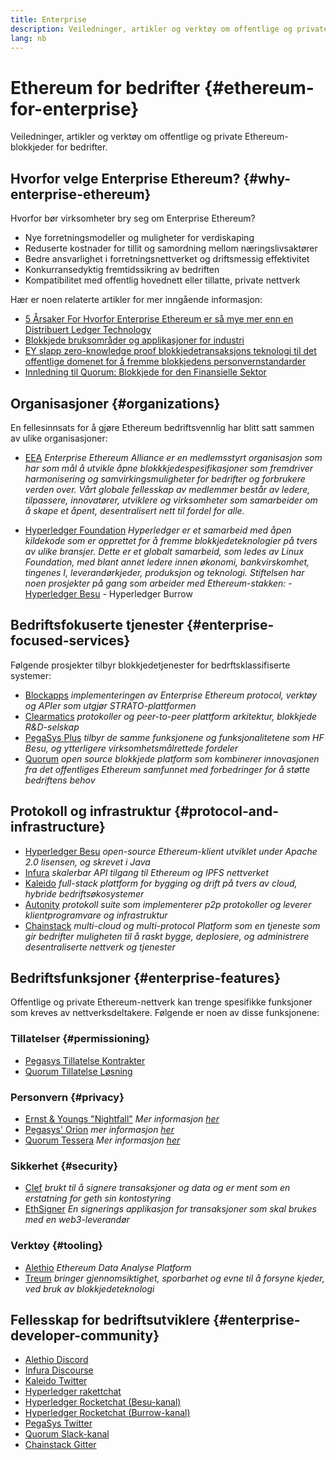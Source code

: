```yaml
---
title: Enterprise
description: Veiledninger, artikler og verktøy om offentlige og private Ethereum-blokkjeder for bedrifter
lang: nb
---
```


# Ethereum for bedrifter {#ethereum-for-enterprise}

<FeaturedText>Veiledninger, artikler og verktøy om offentlige og private Ethereum-blokkjeder for bedrifter.</FeaturedText>

## Hvorfor velge Enterprise Ethereum? {#why-enterprise-ethereum}

Hvorfor bør virksomheter bry seg om Enterprise Ethereum?

- Nye forretningsmodeller og muligheter for verdiskaping
- Reduserte kostnader for tillit og samordning mellom næringslivsaktører
- Bedre ansvarlighet i forretningsnettverket og driftsmessig effektivitet
- Konkurransedyktig fremtidssikring av bedriften
- Kompatibilitet med offentlig hovednett eller tillatte, private nettverk

Hær er noen relaterte artikler for mer inngående informasjon:

- [5 Årsaker For Hvorfor Enterprise Ethereum er så mye mer enn en Distribuert Ledger Technology](https://media.consensys.net/5-reasons-why-enterprise-ethereum-is-so-much-more-than-a-distributed-ledger-technology-c9a89db82cb5)
- [Blokkjede bruksområder og applikasjoner for industri](https://media.consensys.net/enterprise-ethereum-blockchain-use-cases-and-applications-by-industry-3914d1210049)
- [EY slapp zero-knowledge proof blokkjedetransaksjons teknologi til det offentlige domenet for å fremme blokkjedens personvernstandarder](https://www.ey.com/en_gl/news/2019/04/ey-releases-zero-knowledge-proof-blockchain-transaction-technology-to-the-public-domain-to-advance-blockchain-privacy-standards)
- [Innledning til Quorum: Blokkjede for den Finansielle Sektor](https://medium.com/blockchain-at-berkeley/introduction-to-quorum-blockchain-for-the-financial-sector-58813f84e88c)

## Organisasjoner {#organizations}

En fellesinnsats for å gjøre Ethereum bedriftsvennlig har blitt satt sammen av ulike organisasjoner:

- [EEA](https://entethalliance.org/) _Enterprise Ethereum Alliance er en medlemsstyrt organisasjon som har som mål å utvikle åpne blokkkjedespesifikasjoner som fremdriver harmonisering og samvirkingsmuligheter for bedrifter og forbrukere verden over. Vårt globale fellesskap av medlemmer består av ledere, tilpassere, innovatører, utviklere og virksomheter som samarbeider om å skape et åpent, desentralisert nett til fordel for alle._

- [Hyperledger Foundation](https://hyperledger.org) _Hyperledger er et samarbeid med åpen kildekode som er opprettet for å fremme blokkjedeteknologier på tvers av ulike bransjer. Dette er et globalt samarbeid, som ledes av Linux Foundation, med blant annet ledere innen økonomi, bankvirskomhet, tingenes I, leverandørkjeder, produksjon og teknologi._ _Stiftelsen har noen prosjekter på gang som arbeider med Ethereum-stakken:_ - [Hyperledger Besu](https://www.hyperledger.org/blog/2019/08/29/announcing-hyperledger-besu) - Hyperledger Burrow

## Bedriftsfokuserte tjenester {#enterprise-focused-services}

Følgende prosjekter tilbyr blokkjedetjenester for bedrftsklassifiserte systemer:

- [Blockapps](https://blockapps.net/) _implementeringen av Enterprise Ethereum protocol, verktøy og APIer som utgjør STRATO-plattformen_
- [Clearmatics](https://www.clearmatics.com/about) _protokoller og peer-to-peer plattform arkitektur, blokkjede R&D-selskap_
- [PegaSys Plus](https://pegasys.tech/enterprise/) _tilbyr de samme funksjonene og funksjonalitetene som HF Besu, og ytterligere virksomhetsmålrettede fordeler_
- [Quorum](https://docs.goquorum.consensys.io/) _open source blokkjede platform som kombinerer innovasjonen fra det offentliges Ethereum samfunnet med forbedringer for å støtte bedriftens behov_

## Protokoll og infrastruktur {#protocol-and-infrastructure}

- [Hyperledger Besu](https://www.hyperledger.org/projects/besu) _open-source Ethereum-klient utviklet under Apache 2.0 lisensen, og skrevet i Java_
- [Infura](https://www.infura.io/) _skalerbar API tilgang til Ethereum og IPFS nettverket_
- [Kaleido](https://kaleido.io/) _full-stack plattform for bygging og drift på tvers av cloud, hybride bedriftsøkosystemer_
- [Autonity](https://www.clearmatics.com/about/) _protokoll suite som implementerer p2p protokoller og leverer klientprogramvare og infrastruktur_
- [Chainstack](https://chainstack.com/) _multi-cloud og multi-protocol Platform som en tjeneste som gir bedrifter muligheten til å raskt bygge, deplosiere, og administrere desentraliserte nettverk og tjenester_

## Bedriftsfunksjoner {#enterprise-features}

Offentlige og private Ethereum-nettverk kan trenge spesifikke funksjoner som kreves av nettverksdeltakere. Følgende er noen av disse funksjonene:

### Tillatelser {#permissioning}

- [Pegasys Tillatelse Kontrakter](https://github.com/PegaSysEng/permissioning-smart-contracts)
- [Quorum Tillatelse Løsning](https://github.com/jpmorganchase/quorum/wiki/Security)

### Personvern {#privacy}

- [Ernst & Youngs "Nightfall"](https://github.com/EYBlockchain/nightfall) _Mer informasjon [her](https://bravenewcoin.com/insights/ernst-and-young-rolls-out-'nightfall-to-enable-private-transactions-on)_
- [Pegasys' Orion](https://docs.pantheon.pegasys.tech/en/stable/Concepts/Privacy/Privacy-Overview/) _mer informasjon [her](https://pegasys.tech/privacy-in-pantheon-how-it-works-and-why-your-enterprise-should-care/)_
- [Quorum Tessera](https://docs.goquorum.consensys.io/concepts/privacy#private-transaction-manager/) _Mer informasjon [her](https://github.com/jpmorganchase/tessera/wiki/How-Tessera-works)_

### Sikkerhet {#security}

- [Clef](https://geth.ethereum.org/docs/clef/tutorial) _brukt til å signere transaksjoner og data og er ment som en erstatning for geth sin kontostyring_
- [EthSigner](https://github.com/ConsenSys/ethsigner) _En signerings applikasjon for transaksjoner som skal brukes med en web3-leverandør_

### Verktøy {#tooling}

- [Alethio](https://explorer.aleth.io/) _Ethereum Data Analyse Platform_
- [Treum](https://consensys.io/blog/consensys-acquires-treum) _bringer gjennomsiktighet, sporbarhet og evne til å forsyne kjeder, ved bruk av blokkjedeteknologi_

## Fellesskap for bedriftsutviklere {#enterprise-developer-community}

- [Alethio Discord](https://discord.gg/d2t8NuU)
- [Infura Discourse](https://community.infura.io/)
- [Kaleido Twitter](https://twitter.com/Kaleido_io)
- [Hyperledger rakettchat](https://chat.hyperledger.org/)
- [Hyperledger Rocketchat (Besu-kanal)](https://chat.hyperledger.org/channel/besu)
- [Hyperledger Rocketchat (Burrow-kanal)](https://chat.hyperledger.org/channel/burrow)
- [PegaSys Twitter](https://twitter.com/Kaleido_io)
- [Quorum Slack-kanal](http://bit.ly/quorum-slack)
- [Chainstack Gitter](https://gitter.im/chainstack/Lobby)
